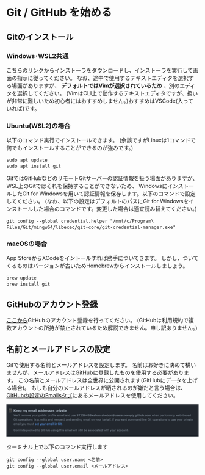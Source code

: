 # Git / GitHub を始める

## Gitのインストール

### Windows･WSL2共通

[こちらのリンク](https://git-scm.com/download/win)からインストーラをダウンロードし、インストーラを実行して画面の指示に従ってください。
なお、途中で使用するテキストエディタを選択する場面がありますが、 **デフォルトではVimが選択されているため** 、別のエディタを選択してください。
(VimはCLI上で動作するテキストエディタですが、扱いが非常に難しいため初心者にはおすすめしません。)おすすめはVSCode(入っていれば)です。

### Ubuntu(WSL2)の場合

以下のコマンド実行でインストールできます。
(余談ですがLinuxは1コマンドで何でもインストールすることができるのが強みです。)

```shell
sudo apt update
sudo apt install git
```

GitではGitHubなどのリモートGitサーバーの認証情報を扱う場面がありますが、WSL上のGitではそれを保持することができないため、
WindowsにインストールしたGit for Windowsを用いて認証情報を保存します。以下のコマンドで設定してください。
(なお、以下の設定はデフォルトのパスにGit for Windowsをインストールした場合のコマンドです。変更した場合は適宜読み替えてください。)

```shell
git config --global credential.helper "/mnt/c/Program\ Files/Git/mingw64/libexec/git-core/git-credential-manager.exe"
```

### macOSの場合

App StoreからXCodeをイントールすれば勝手についてきます。
しかし、ついてくるものはバージョンが古いためHomebrewからインストールしましょう。

```shell
brew update
brew install git
```


## GitHubのアカウント登録

[ここから](https://github.com/join)GitHubのアカウント登録を行ってください。
(GitHubは利用規約で複数アカウントの所持が禁止されているため解説できません。申し訳ありません。)


## 名前とメールアドレスの設定

Gitで使用する名前とメールアドレスを設定します。
名前はお好きに決めて構いませんが、メールアドレスはGitHubに登録したものを使用する必要があります。
この名前とメールアドレスは全世界に公開されます(GitHubにデータを上げる場合)。
もしも自分のメールアドレスが晒されるのが嫌だと言う場合は、[GitHubの設定のEmailsタブ](https://github.com/settings/emails)にあるメールアドレスを使用してください。

![GitHubの返信不可能メールアドレス](./img/github-noreply-email.png)

ターミナル上で以下のコマンド実行します

```shell
git config --global user.name <名前>
git config --global user.email <メールアドレス>
```
